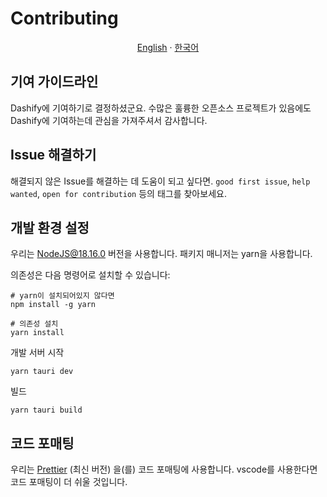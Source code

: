 # Contributing

<p align="center"><a href="https://github.com/MC-Dashify/client/blob/main/CONTRIBUTING.md">English</a> · <a href="https://github.com/MC-Dashify/client/blob/main/.github/documents/CONTRIBUTING.ko_KR.md">한국어</a></p>

## 기여 가이드라인

Dashify에 기여하기로 결정하셨군요. 수많은 훌륭한 오픈소스 프로젝트가 있음에도 Dashify에 기여하는데 관심을 가져주셔서 감사합니다.

## Issue 해결하기

해결되지 않은 Issue를 해결하는 데 도움이 되고 싶다면. `good first issue`, `help wanted`, `open for contribution` 등의 태그를 찾아보세요.

## 개발 환경 설정

우리는 NodeJS@18.16.0 버전을 사용합니다.
패키지 매니저는 yarn을 사용합니다.

의존성은 다음 명령어로 설치할 수 있습니다:

```shell
# yarn이 설치되어있지 않다면
npm install -g yarn
```

```shell
# 의존성 설치
yarn install
```

개발 서버 시작

```shell
yarn tauri dev
```

빌드

```shell
yarn tauri build
```

## 코드 포매팅

우리는 [Prettier](https://prettier.io/) (최신 버전) 을(를)
코드 포매팅에 사용합니다. vscode를 사용한다면 코드 포매팅이 더 쉬울 것입니다.
